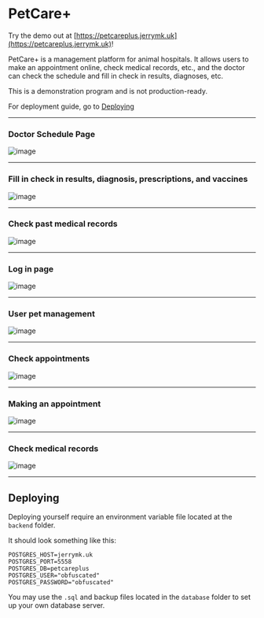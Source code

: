 # PetCare+
Try the demo out at [https://petcareplus.jerrymk.uk](https://petcareplus.jerrymk.uk)!

PetCare+ is a management platform for animal hospitals. It allows users to make an appointment online, check medical records, etc., and the doctor can check the schedule and fill in check in results, diagnoses, etc.

This is a demonstration program and is not production-ready.

For deployment guide, go to [Deploying](#deploying)

---

### Doctor Schedule Page
![image](https://github.com/user-attachments/assets/59d41850-b588-4045-a051-79af288459c0)

---

### Fill in check in results, diagnosis, prescriptions, and vaccines
![image](https://github.com/user-attachments/assets/8a857193-9f4c-41aa-8a30-276551e10970)

---

### Check past medical records
![image](https://github.com/user-attachments/assets/81e4ef80-403b-4c5f-8b3c-f0adb07eab8f)

---

### Log in page
![image](https://github.com/user-attachments/assets/27639a7d-4a0f-44b7-9817-b8572d1d8390)

---

### User pet management
![image](https://github.com/user-attachments/assets/e23ebfe4-bfbc-4e63-a556-44b618bbaf01)

---

### Check appointments
![image](https://github.com/user-attachments/assets/54f3eae0-af68-457a-a9b8-a9a9ec86c039)

---

### Making an appointment
![image](https://github.com/user-attachments/assets/2e0a2234-9287-42d2-886a-4c871e5d4dfe)

---

### Check medical records
![image](https://github.com/user-attachments/assets/34dc3820-666b-4483-af35-c65cc8512c56)

---

## Deploying

Deploying yourself require an environment variable file located at the `backend` folder. 

It should look something like this:
```
POSTGRES_HOST=jerrymk.uk
POSTGRES_PORT=5558
POSTGRES_DB=petcareplus
POSTGRES_USER="obfuscated"
POSTGRES_PASSWORD="obfuscated"
```

You may use the `.sql` and backup files located in the `database` folder to set up your own database server.
